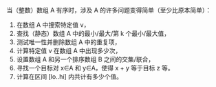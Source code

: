 当（整数）数组 A 有序时，涉及 A 的许多问题变得简单（至少比原本简单）：
1. 在数组 A 中搜索特定值 v，
2. 查找（静态）数组 A 中的最小/最大/第 k 个最小/最大值，
3. 测试唯一性并删除数组 A 中的重复项，
4. 计算特定值 v 在数组 A 中出现多少次，
5. 设置数组 A 和另一个排序数组 B 之间的交集/联合，
6. 寻找一个目标对 x∈A 和 y∈A，使得 x + y 等于目标 z 等。
7. 计算在区间 [lo..hi] 内共计有多少个值。